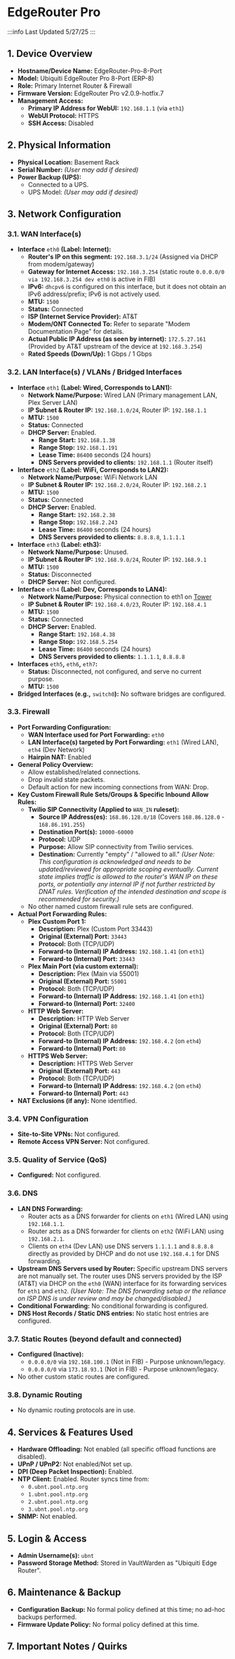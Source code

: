 # EdgeRouter Pro

:::info
Last Updated 5/27/25
:::

## **1\. Device Overview**

- **Hostname/Device Name:** EdgeRouter-Pro-8-Port
- **Model:** Ubiquiti EdgeRouter Pro 8-Port (ERP-8)
- **Role:** Primary Internet Router & Firewall
- **Firmware Version:** EdgeRouter Pro v2.0.9-hotfix.7
- **Management Access:**
    - **Primary IP Address for WebUI:** `192.168.1.1` (via `eth1`)
    - **WebUI Protocol:** HTTPS
    - **SSH Access:** Disabled

## **2\. Physical Information**

- **Physical Location:** Basement Rack
- **Serial Number:** _(User may add if desired)_
- **Power Backup (UPS):**
    - Connected to a UPS.
    - UPS Model: _(User may add if desired)_

## **3\. Network Configuration**

### **3.1. WAN Interface(s)**

- **Interface** `eth0` **(Label: Internet):**
    - **Router's IP on this segment:** `192.168.3.1/24` (Assigned via DHCP from modem/gateway)
    - **Gateway for Internet Access:** `192.168.3.254` (static route `0.0.0.0/0 via 192.168.3.254 dev eth0` is active in FIB)
    - **IPv6:** `dhcpv6` is configured on this interface, but it does not obtain an IPv6 address/prefix; IPv6 is not actively used.
    - **MTU:** `1500`
    - **Status:** Connected
    - **ISP (Internet Service Provider):** AT&T
    - **Modem/ONT Connected To:** Refer to separate "Modem Documentation Page" for details.
    - **Actual Public IP Address (as seen by internet):** `172.5.27.161` (Provided by AT&T upstream of the device at `192.168.3.254`)
    - **Rated Speeds (Down/Up):** 1 Gbps / 1 Gbps

### **3.2. LAN Interface(s) / VLANs / Bridged Interfaces**

- **Interface** `eth1` **(Label: Wired, Corresponds to LAN1):**
    - **Network Name/Purpose:** Wired LAN (Primary management LAN, Plex Server LAN)
    - **IP Subnet & Router IP:** `192.168.1.0/24`, Router IP: `192.168.1.1`
    - **MTU:** `1500`
    - **Status:** Connected
    - **DHCP Server:** Enabled.
        - **Range Start:** `192.168.1.38`
        - **Range Stop:** `192.168.1.191`
        - **Lease Time:** `86400` seconds (24 hours)
        - **DNS Servers provided to clients:** `192.168.1.1` (Router itself)
- **Interface** `eth2` **(Label: WiFi, Corresponds to LAN2):**
    - **Network Name/Purpose:** WiFi Network LAN
    - **IP Subnet & Router IP:** `192.168.2.0/24`, Router IP: `192.168.2.1`
    - **MTU:** `1500`
    - **Status:** Connected
    - **DHCP Server:** Enabled.
        - **Range Start:** `192.168.2.38`
        - **Range Stop:** `192.168.2.243`
        - **Lease Time:** `86400` seconds (24 hours)
        - **DNS Servers provided to clients:** `8.8.8.8`, `1.1.1.1`
- **Interface** `eth3` **(Label: eth3):**
    - **Network Name/Purpose:** Unused.
    - **IP Subnet & Router IP:** `192.168.9.0/24`, Router IP: `192.168.9.1`
    - **MTU:** `1500`
    - **Status:** Disconnected
    - **DHCP Server:** Not configured.
- **Interface** `eth4` **(Label: Dev, Corresponds to LAN4):**
    - **Network Name/Purpose:** Physical connection to eth1 on [Tower](../Servers/Tower.md)
    - **IP Subnet & Router IP:** `192.168.4.0/23`, Router IP: `192.168.4.1`
    - **MTU:** `1500`
    - **Status:** Connected
    - **DHCP Server:** Enabled.
        - **Range Start:** `192.168.4.38`
        - **Range Stop:** `192.168.5.254`
        - **Lease Time:** `86400` seconds (24 hours)
        - **DNS Servers provided to clients:** `1.1.1.1`, `8.8.8.8`
- **Interfaces** `eth5`**,** `eth6`**,** `eth7`**:**
    - **Status:** Disconnected, not configured, and serve no current purpose.
    - **MTU:** `1500`
- **Bridged Interfaces (e.g.,** `switch0`**):** No software bridges are configured.

### **3.3. Firewall**

- **Port Forwarding Configuration:**
    - **WAN Interface used for Port Forwarding:** `eth0`
    - **LAN Interface(s) targeted by Port Forwarding:** `eth1` (Wired LAN), `eth4` (Dev Network)
    - **Hairpin NAT:** Enabled
- **General Policy Overview:**
    - Allow established/related connections.
    - Drop invalid state packets.
    - Default action for new incoming connections from WAN: Drop.
- **Key Custom Firewall Rule Sets/Groups & Specific Inbound Allow Rules:**
    - **Twilio SIP Connectivity (Applied to** `WAN_IN` **ruleset):**
        - **Source IP Address(es):** `168.86.128.0/18` (Covers `168.86.128.0` - `168.86.191.255`)
        - **Destination Port(s):** `10000-60000`
        - **Protocol:** UDP
        - **Purpose:** Allow SIP connectivity from Twilio services.
        - **Destination:** Currently "empty" / "allowed to all." _(User Note: This configuration is acknowledged and needs to be updated/reviewed for appropriate scoping eventually. Current state implies traffic is allowed to the router's WAN IP on these ports, or potentially any internal IP if not further restricted by DNAT rules. Verification of the intended destination and scope is recommended for security.)_
    - No other named custom firewall rule sets are configured.
- **Actual Port Forwarding Rules:**
    - **Plex Custom Port 1:**
        - **Description:** Plex (Custom Port 33443)
        - **Original (External) Port:** `33443`
        - **Protocol:** Both (TCP/UDP)
        - **Forward-to (Internal) IP Address:** `192.168.1.41` (on `eth1`)
        - **Forward-to (Internal) Port:** `33443`
    - **Plex Main Port (via custom external):**
        - **Description:** Plex (Main via 55001)
        - **Original (External) Port:** `55001`
        - **Protocol:** Both (TCP/UDP)
        - **Forward-to (Internal) IP Address:** `192.168.1.41` (on `eth1`)
        - **Forward-to (Internal) Port:** `32400`
    - **HTTP Web Server:**
        - **Description:** HTTP Web Server
        - **Original (External) Port:** `80`
        - **Protocol:** Both (TCP/UDP)
        - **Forward-to (Internal) IP Address:** `192.168.4.2` (on `eth4`)
        - **Forward-to (Internal) Port:** `80`
    - **HTTPS Web Server:**
        - **Description:** HTTPS Web Server
        - **Original (External) Port:** `443`
        - **Protocol:** Both (TCP/UDP)
        - **Forward-to (Internal) IP Address:** `192.168.4.2` (on `eth4`)
        - **Forward-to (Internal) Port:** `443`
- **NAT Exclusions (if any):** None identified.

### **3.4. VPN Configuration**

- **Site-to-Site VPNs:** Not configured.
- **Remote Access VPN Server:** Not configured.

### **3.5. Quality of Service (QoS)**

- **Configured:** Not configured.

### **3.6. DNS**

- **LAN DNS Forwarding:**
    - Router acts as a DNS forwarder for clients on `eth1` (Wired LAN) using `192.168.1.1`.
    - Router acts as a DNS forwarder for clients on `eth2` (WiFi LAN) using `192.168.2.1`.
    - Clients on `eth4` (Dev LAN) use DNS servers `1.1.1.1` and `8.8.8.8` directly as provided by DHCP and do not use `192.168.4.1` for DNS forwarding.
- **Upstream DNS Servers used by Router:** Specific upstream DNS servers are not manually set. The router uses DNS servers provided by the ISP (AT&T) via DHCP on the `eth0` (WAN) interface for its forwarding services for `eth1` and `eth2`. _(User Note: The DNS forwarding setup or the reliance on ISP DNS is under review and may be changed/disabled.)_
- **Conditional Forwarding:** No conditional forwarding is configured.
- **DNS Host Records / Static DNS entries:** No static host entries are configured.

### **3.7. Static Routes (beyond default and connected)**

- **Configured (Inactive):**
    - `0.0.0.0/0` via `192.168.100.1` (Not in FIB) - Purpose unknown/legacy.
    - `0.0.0.0/0` via `173.18.93.1` (Not in FIB) - Purpose unknown/legacy.
- No other custom static routes are configured.

### **3.8. Dynamic Routing**

- No dynamic routing protocols are in use.

## **4\. Services & Features Used**

- **Hardware Offloading:** Not enabled (all specific offload functions are disabled).
- **UPnP / UPnP2:** Not enabled/Not set up.
- **DPI (Deep Packet Inspection):** Enabled.
- **NTP Client:** Enabled. Router syncs time from:
    - `0.ubnt.pool.ntp.org`
    - `1.ubnt.pool.ntp.org`
    - `2.ubnt.pool.ntp.org`
    - `3.ubnt.pool.ntp.org`
- **SNMP:** Not enabled.

## **5\. Login & Access**

- **Admin Username(s):** `ubnt`
- **Password Storage Method:** Stored in VaultWarden as "Ubiquiti Edge Router".

## **6\. Maintenance & Backup**

- **Configuration Backup:** No formal policy defined at this time; no ad-hoc backups performed.
- **Firmware Update Policy:** No formal policy defined at this time.

## **7\. Important Notes / Quirks**